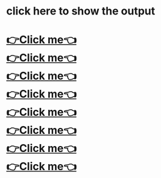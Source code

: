 <h1>click here to show the output<h1>
<a href="https://jitu-jk.github.io/Cap_782/ca1.html">👉Click me👈</a><br>
<a href="https://jitu-jk.github.io/Cap_782/boxmodel.html">👉Click me👈</a><br>
<a href="https://jitu-jk.github.io/Cap_782/ca2.html">👉Click me👈</a><br>
<a href="https://jitu-jk.github.io/Cap_782/cadesign.html">👉Click me👈</a><br>
<a href="https://jitu-jk.github.io/Cap_782/first.html">👉Click me👈</a><br>
<a href="https://jitu-jk.github.io/Cap_782/card.html">👉Click me👈</a><br>
<a href="https://jitu-jk.github.io/Cap_782/first_design.html">👉Click me👈</a><br>
<a href="https://jitu-jk.github.io/Cap_782/grid_design2.html">👉Click me👈</a><br>
